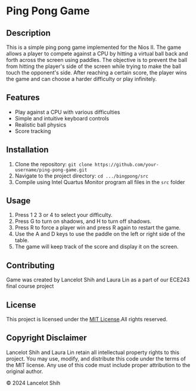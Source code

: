 # Ping Pong Game

## Description
This is a simple ping pong game implemented for the Nios II. The game allows a player to compete against a CPU by hitting a virtual ball back and forth across the screen using paddles. The objective is to prevent the ball from hitting the player's side of the screen while trying to make the ball touch the opponent's side. After reaching a certain score, the player wins the game and can choose a harder difficulty or play infinitely.

## Features
- Play against a CPU with various difficulties
- Simple and intuitive keyboard controls
- Realistic ball physics
- Score tracking

## Installation
1. Clone the repository: `git clone https://github.com/your-username/ping-pong-game.git`
2. Navigate to the project directory: `cd .../bingpong/src`
3. Compile using Intel Quartus Monitor program all files in the `src` folder

## Usage
1. Press 1 2 3 or 4 to select your difficulty. 
2. Press G to turn on shadows, and H to turn off shadows. 
3. Press R to force a player win and press R again to restart the game.
4. Use the A and D keys to use the paddle on the left or right side of the table.
5. The game will keep track of the score and display it on the screen.

## Contributing
Game was created by Lancelot Shih and Laura Lin as a part of our ECE243 final course project

## License
This project is licensed under the [MIT License](LICENSE).All rights reserved.

## Copyright Disclaimer
Lancelot Shih and Laura Lin retain all intellectual property rights to this project. You may use, modify, and distribute this code under the terms of the MIT license. Any use of this code must include proper attribution to the original author.

© 2024 Lancelot Shih 